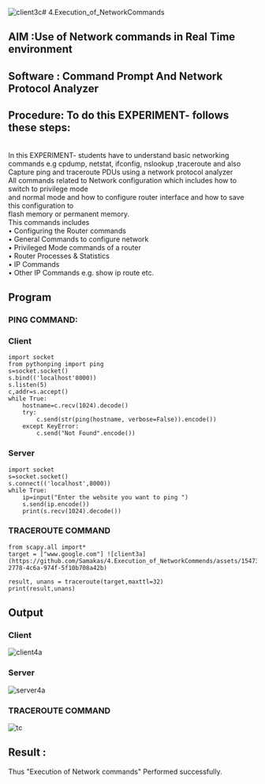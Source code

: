 ![client3c](https://github.com/Samakas/4.Execution_of_NetworkCommends/assets/154731670/a09c7f68-b078-48b7-88ee-04a869730d25)# 4.Execution_of_NetworkCommands
## AIM :Use of Network commands in Real Time environment
## Software : Command Prompt And Network Protocol Analyzer
## Procedure: To do this EXPERIMENT- follows these steps:
<BR>
In this EXPERIMENT- students have to understand basic networking commands e.g cpdump, netstat, ifconfig, nslookup ,traceroute and also Capture ping and traceroute PDUs using a network protocol analyzer 
<BR>
All commands related to Network configuration which includes how to switch to privilege mode
<BR>
and normal mode and how to configure router interface and how to save this configuration to
<BR>
flash memory or permanent memory.
<BR>
This commands includes
<BR>
• Configuring the Router commands
<BR>
• General Commands to configure network
<BR>
• Privileged Mode commands of a router 
<BR>
• Router Processes & Statistics
<BR>
• IP Commands
<BR>
• Other IP Commands e.g. show ip route etc.
<BR>

## Program
### PING COMMAND:
### Client
```
import socket 
from pythonping import ping 
s=socket.socket() 
s.bind(('localhost'8000)) 
s.listen(5) 
c,addr=s.accept() 
while True: 
    hostname=c.recv(1024).decode() 
    try: 
        c.send(str(ping(hostname, verbose=False)).encode()) 
    except KeyError: 
        c.send("Not Found".encode())
```
### Server
```
import socket 
s=socket.socket() 
s.connect(('localhost',8000)) 
while True: 
    ip=input("Enter the website you want to ping ") 
    s.send(ip.encode()) 
    print(s.recv(1024).decode())
```
### TRACEROUTE COMMAND
```
from scapy.all import* 
target = ["www.google.com"] ![client3a](https://github.com/Samakas/4.Execution_of_NetworkCommends/assets/154731670/2ca51187-2778-4c6a-974f-5f10b708a42b)

result, unans = traceroute(target,maxttl=32) 
print(result,unans)
```
## Output
### Client
![client4a](https://github.com/Samakas/4.Execution_of_NetworkCommends/assets/154731670/2bc2456a-e425-4448-8fb3-f5bf33c1b50f)
### Server
![server4a](https://github.com/Samakas/4.Execution_of_NetworkCommends/assets/154731670/53df9e87-3dd1-4a52-818b-8d2f3712e034)
### TRACEROUTE COMMAND
![tc](https://github.com/Samakas/4.Execution_of_NetworkCommends/assets/154731670/9e09b05c-4390-4d7a-aead-4cac6e668c06)

## Result :
Thus "Execution of Network commands" Performed successfully.
